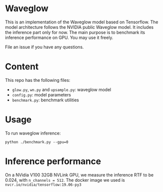 # Waveglow
This is an implementation of the Waveglow model based on Tensorflow. The model architecture follows the NVIDIA public Waveglow model. It includes the inference part only for now. The main purpose is to benchmark its inference performance on GPU. You may use it freely.

File an issue if you have any questions.

# Content

This repo has the following files:
* `glow.py`, `wn.py` and `upsample.py`: waveglow model
* `config.py`: model parameters
* `benchmark.py`: benchmark utilities

# Usage

To run waveglow inference:
```
python ./benchmark.py --gpu=0
```

# Inference performance

On a NVidia V100 32GB NVLink GPU, we measure the inference RTF to be 0.024, with `n_channels = 512`.
The docker image we used is `nvcr.io/nvidia/tensorflow:19.06-py3`
